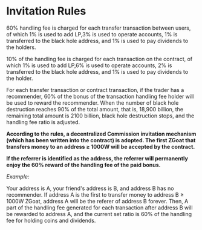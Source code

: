 # Invitation Rules

60% handling fee is charged for each transfer transaction between users, of which 1% is used to add LP,3% is used to operate accounts, 1% is transferred to the black hole address, and 1% is used to pay dividends to the holders.

10% of the handling fee is charged for each transaction on the contract, of which 1% is used to add LP,6% is used to operate accounts, 2% is transferred to the black hole address, and 1% is used to pay dividends to the holder.

For each transfer transaction or contract transaction, if the trader has a recommender, 60% of the bonus of the transaction handling fee holder will be used to reward the recommender. When the number of black hole destruction reaches 90% of the total amount, that is, 18,900 billion, the remaining total amount is 2100 billion, black hole destruction stops, and the handling fee ratio is adjusted.

**According to the rules, a decentralized Commission invitation mechanism \(which has been written into the contract\) is adopted. The first ZGoat that transfers money to an address ≥ 1000W will be accepted by the contract.**

**If the referrer is identified as the address, the referrer will permanently enjoy the 60% reward of the handling fee of the paid bonus.**

_Example:_

Your address is A, your friend's address is B, and address B has no recommender. If address A is the first to transfer money to address B ≥ 1000W ZGoat, address A will be the referer of address B forever. Then, A part of the handling fee generated for each transaction after address B will be rewarded to address A, and the current set ratio is 60% of the handling fee for holding coins and dividends.

